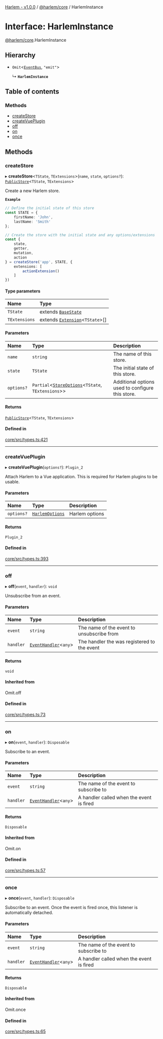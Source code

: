 [Harlem - v1.0.0](../index.md) / [@harlem/core](../modules/harlem_core.md) / HarlemInstance

# Interface: HarlemInstance

[@harlem/core](../modules/harlem_core.md).HarlemInstance

## Hierarchy

- `Omit`<[`EventBus`](harlem_core.EventBus.md), ``"emit"``\>

  ↳ **`HarlemInstance`**

## Table of contents

### Methods

- [createStore](harlem_core.HarlemInstance.md#createstore)
- [createVuePlugin](harlem_core.HarlemInstance.md#createvueplugin)
- [off](harlem_core.HarlemInstance.md#off)
- [on](harlem_core.HarlemInstance.md#on)
- [once](harlem_core.HarlemInstance.md#once)

## Methods

### createStore

▸ **createStore**<`TState`, `TExtensions`\>(`name`, `state`, `options?`): [`PublicStore`](../modules/harlem_core.md#publicstore)<`TState`, `TExtensions`\>

Create a new Harlem store.

**`Example`**

```ts
// Define the initial state of this store
const STATE = {
    firstName: 'John',
    lastName: 'Smith'
};

// Create the store with the initial state and any options/extensions
const {
    state,
    getter,
    mutation,
    action
} = createStore('app', STATE, {
    extensions: [
        actionExtension()
    ]
})
```

#### Type parameters

| Name | Type |
| :------ | :------ |
| `TState` | extends [`BaseState`](../modules/harlem_core.md#basestate) |
| `TExtensions` | extends [`Extension`](../modules/harlem_core.md#extension)<`TState`\>[] |

#### Parameters

| Name | Type | Description |
| :------ | :------ | :------ |
| `name` | `string` | The name of this store. |
| `state` | `TState` | The initial state of this store. |
| `options?` | `Partial`<[`StoreOptions`](harlem_core.StoreOptions.md)<`TState`, `TExtensions`\>\> | Additional options used to configure this store. |

#### Returns

[`PublicStore`](../modules/harlem_core.md#publicstore)<`TState`, `TExtensions`\>

#### Defined in

[core/src/types.ts:421](https://github.com/andrewcourtice/harlem/blob/ca8d117/core/src/types.ts#L421)

___

### createVuePlugin

▸ **createVuePlugin**(`options?`): `Plugin_2`

Attach Harlem to a Vue application. This is required for Harlem plugins to be usable.

#### Parameters

| Name | Type | Description |
| :------ | :------ | :------ |
| `options?` | [`HarlemOptions`](harlem_core.HarlemOptions.md) | Harlem options |

#### Returns

`Plugin_2`

#### Defined in

[core/src/types.ts:393](https://github.com/andrewcourtice/harlem/blob/ca8d117/core/src/types.ts#L393)

___

### off

▸ **off**(`event`, `handler`): `void`

Unsubscribe from an event.

#### Parameters

| Name | Type | Description |
| :------ | :------ | :------ |
| `event` | `string` | The name of the event to unsubscribe from |
| `handler` | [`EventHandler`](../modules/harlem_core.md#eventhandler)<`any`\> | The handler the was registered to the event |

#### Returns

`void`

#### Inherited from

Omit.off

#### Defined in

[core/src/types.ts:73](https://github.com/andrewcourtice/harlem/blob/ca8d117/core/src/types.ts#L73)

___

### on

▸ **on**(`event`, `handler`): `Disposable`

Subscribe to an event.

#### Parameters

| Name | Type | Description |
| :------ | :------ | :------ |
| `event` | `string` | The name of the event to subscribe to |
| `handler` | [`EventHandler`](../modules/harlem_core.md#eventhandler)<`any`\> | A handler called when the event is fired |

#### Returns

`Disposable`

#### Inherited from

Omit.on

#### Defined in

[core/src/types.ts:57](https://github.com/andrewcourtice/harlem/blob/ca8d117/core/src/types.ts#L57)

___

### once

▸ **once**(`event`, `handler`): `Disposable`

Subscribe to an event. Once the event is fired once, this listener is automatically detached.

#### Parameters

| Name | Type | Description |
| :------ | :------ | :------ |
| `event` | `string` | The name of the event to subscribe to |
| `handler` | [`EventHandler`](../modules/harlem_core.md#eventhandler)<`any`\> | A handler called when the event is fired |

#### Returns

`Disposable`

#### Inherited from

Omit.once

#### Defined in

[core/src/types.ts:65](https://github.com/andrewcourtice/harlem/blob/ca8d117/core/src/types.ts#L65)
